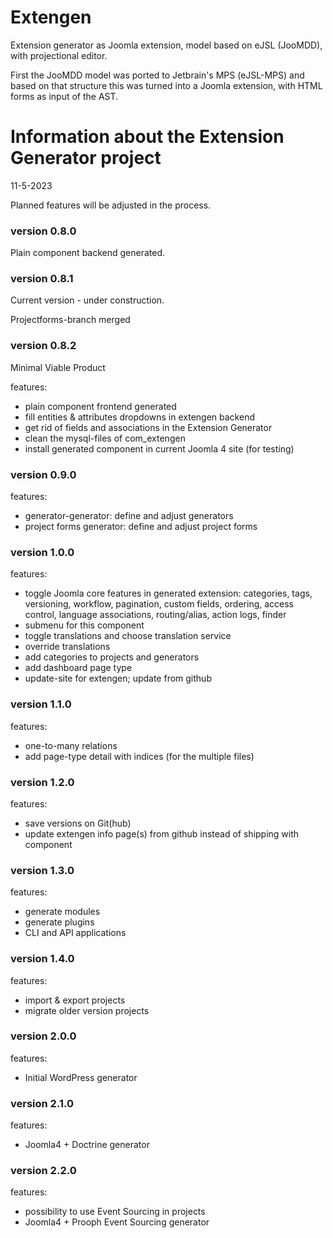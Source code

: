 # Extengen
Extension generator as Joomla extension, model based on eJSL (JooMDD), with projectional editor. 

First the JooMDD model was ported to Jetbrain's MPS (eJSL-MPS) and based on that structure this was turned into a Joomla extension, with HTML forms as input of the AST.

# Information about the Extension Generator project
11-5-2023

Planned features will be adjusted in the process.

### version 0.8.0

Plain component backend generated.

### version 0.8.1

Current version - under construction.

Projectforms-branch merged

### version 0.8.2

Minimal Viable Product

features:

* plain component frontend generated
* fill entities & attributes dropdowns in extengen backend
* get rid of fields and associations in the Extension Generator
* clean the mysql-files of com_extengen
* install generated component in current Joomla 4 site (for testing)

### version 0.9.0

features:

* generator-generator: define and adjust generators
* project forms generator: define and adjust project forms


### version 1.0.0

features:

* toggle Joomla core features in generated extension: categories, tags, versioning, workflow, pagination, custom fields, ordering, access control, language associations, routing/alias, action logs, finder
* submenu for this component
* toggle translations and choose translation service
* override translations
* add categories to projects and generators
* add dashboard page type
* update-site for extengen; update from github

### version 1.1.0

features:

* one-to-many relations
* add page-type detail with indices (for the multiple files)

### version 1.2.0

features:

* save versions on Git(hub)
* update extengen info page(s) from github instead of shipping with component

### version 1.3.0

features:

* generate modules
* generate plugins
* CLI and API applications

### version 1.4.0

features:

* import & export projects
* migrate older version projects

### version 2.0.0

features:

* Initial WordPress generator

### version 2.1.0

features:

* Joomla4 + Doctrine generator

### version 2.2.0

features:

* possibility to use Event Sourcing in projects
* Joomla4 + Prooph Event Sourcing generator

 

 

